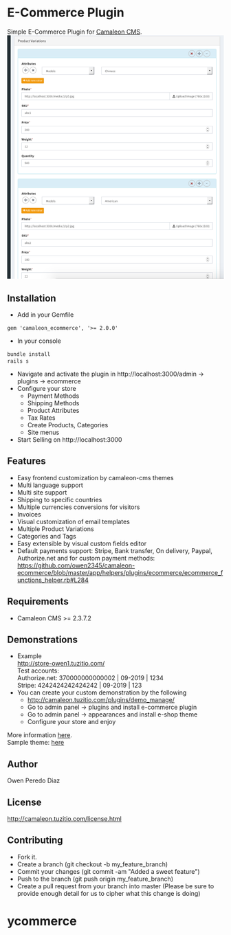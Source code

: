 # E-Commerce Plugin
Simple E-Commerce Plugin for [Camaleon CMS](http://camaleon.tuzitio.com).   
![](screenshot.png)
## Installation
* Add in your Gemfile
```
gem 'camaleon_ecommerce', '>= 2.0.0'
```
* In your console
```
bundle install
rails s
```
* Navigate and activate the plugin in http://localhost:3000/admin -> plugins -> ecommerce
* Configure your store
  - Payment Methods
  - Shipping Methods
  - Product Attributes
  - Tax Rates
  - Create Products, Categories
  - Site menus
* Start Selling on http://localhost:3000

## Features
* Easy frontend customization by camaleon-cms themes
* Multi language support
* Multi site support
* Shipping to specific countries
* Multiple currencies conversions for visitors
* Invoices
* Visual customization of email templates
* Multiple Product Variations
* Categories and Tags
* Easy extensible by visual custom fields editor
* Default payments support: Stripe, Bank transfer, On delivery, Paypal, Authorize.net and for custom payment methods:
https://github.com/owen2345/camaleon-ecommerce/blob/master/app/helpers/plugins/ecommerce/ecommerce_functions_helper.rb#L284
  

## Requirements
* Camaleon CMS >= 2.3.7.2

## Demonstrations
* Example   
  http://store-owen1.tuzitio.com/   
  Test accounts:   
  Authorize.net: 370000000000002 | 09-2019 | 1234   
  Stripe: 4242424242424242 | 09-2019 | 123
* You can create your custom demonstration by the following
  - http://camaleon.tuzitio.com/plugins/demo_manage/
  - Go to admin panel -> plugins and install e-commerce plugin
  - Go to admin panel -> appearances and install e-shop theme
  - Configure your store and enjoy

More information [here](http://camaleon.tuzitio.com/store/plugins/6).   
Sample theme: [here](https://github.com/owen2345/cama-ecommerce-theme)

## Author
Owen Peredo Diaz

## License
http://camaleon.tuzitio.com/license.html

## Contributing
* Fork it.
* Create a branch (git checkout -b my_feature_branch)
* Commit your changes (git commit -am "Added a sweet feature")
* Push to the branch (git push origin my_feature_branch)
* Create a pull request from your branch into master (Please be sure to provide enough detail for us to cipher what this change is doing)
# ycommerce
